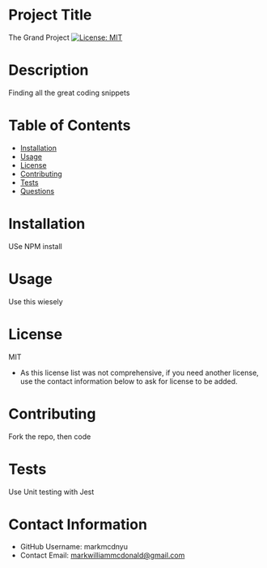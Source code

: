 
# Project Title
The Grand Project
[![License: MIT](https://img.shields.io/badge/License-MIT-yellow.svg)](https://opensource.org/licenses/MIT)

# Description
Finding all the great coding snippets

# Table of Contents 
* [Installation](#-Installation)
* [Usage](#-Usage)
* [License](#-Installation)
* [Contributing](#-Contributing)
* [Tests](#-Tests)
* [Questions](#-Contact-Information)
    
# Installation
USe NPM install

# Usage
Use this wiesely 

# License 
MIT
* As this license list was not comprehensive, if you need another license, use the contact information below to ask for license to be added. 

# Contributing 
Fork the repo, then code 
# Tests
Use Unit testing with Jest 
# Contact Information 
* GitHub Username: markmcdnyu
* Contact Email: markwilliammcdonald@gmail.com

